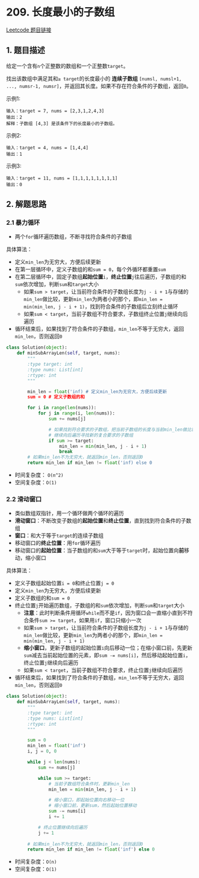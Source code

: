 # 209. 长度最小的子数组
[Leetcode 题目链接](https://leetcode.com/problems/minimum-size-subarray-sum/description/)

## 1. 题目描述
给定一个含有`n`个正整数的数组和一个正整数`target`。
 
找出该数组中满足其和` ≥ target `的长度最小的 **连续子数组** `[numsl, numsl+1, ..., numsr-1, numsr]`，并返回其长度。如果不存在符合条件的子数组，返回`0`。

示例1:
```
输入：target = 7, nums = [2,3,1,2,4,3]
输出：2
解释：子数组 [4,3] 是该条件下的长度最小的子数组。
```


示例2:
```
输入：target = 4, nums = [1,4,4]
输出：1
```

示例3:
```
输入：target = 11, nums = [1,1,1,1,1,1,1,1]
输出：0
```

## 2. 解题思路

### 2.1 暴力循环
* 两个`for`循环遍历数组，不断寻找符合条件的子数组

具体算法：
* 定义`min_len`为无穷大，方便后续更新
* 在第一层循环中，定义子数组的和`sum = 0`，每个外循环都重置`sum`
* 在第二层循环中，固定子数组**起始位置**`i`，**终止位置**`j`往后遍历，子数组的和`sum`依次增加，判断`sum`和`target`大小
  * 如果`sum > target`，让当前符合条件的子数组长度为`j - i + 1`与存储的`min_len`做比较，更新`min_len`为两者小的那个，即`min_len = min(min_len, j - i + 1)`，找到符合条件的子数组后立刻终止循环
  * 如果`sum < target`，当前子数组不符合要求，子数组终止位置`j`继续向后遍历
* 循环结束后，如果找到了符合条件的子数组，`min_len`不等于无穷大，返回`min_len`，否则返回`0`

```Python
class Solution(object):
    def minSubArrayLen(self, target, nums):
        """
        :type target: int
        :type nums: List[int]
        :rtype: int
        """

        min_len = float('inf) # 定义min_len为无穷大，方便后续更新
        sum = 0 # 定义子数组的和

        for i in range(len(nums)):
            for j in range(i, len(nums)):
                sum += nums[j]

                # 如果找到符合要求的子数组，把当前子数组的长度与当前min_len做比较，如果当前长度更小就更新min_len
                # 继续向后遍历寻找新的复合要求的子数组
                if sum >= target:
                    min_len = min(min_len, j - i + 1)
                    break
        # 如果min_len不为无穷大，就返回min_len，否则返回0
        return min_len if min_len != float('inf) else 0

```
* 时间复杂度： `O(n^2)`
* 空间复杂度：`O(1)`


### 2.2 滑动窗口
* 类似数组双指针，用一个循环做两个循环的遍历
* **滑动窗口**：不断改变子数组的**起始位置**和**终止位置**，直到找到符合条件的子数组
* **窗口**：和大于等于`target`的连续子数组
* 移动窗口的**终止位置**：用`for`循环遍历
* 移动窗口的**起始位置**：当子数组的和`sum`大于等于`target`时，起始位置向**前**移动，缩小窗口

具体算法：
* 定义子数组起始位置`i = 0`和终止位置`j = 0`
* 定义`min_len`为无穷大，方便后续更新
* 定义子数组的和`sum = 0`
* 终止位置`j`开始遍历数组，子数组的和`sum`依次增加，判断`sum`和`target`大小
  * **注意**：此时判断条件用循环`while`而不是`if`，因为窗口会一直缩小直到不符合条件`sum >= target`，如果用`if`，窗口只缩小一次
  * 如果`sum > target`，让当前符合条件的子数组长度为`j - i + 1`与存储的`min_len`做比较，更新`min_len`为两者小的那个，即`min_len = min(min_len, j - i + 1)`
  * **缩小窗口**，更新子数组的起始位置`i`向后移动一位；在缩小窗口前，先更新`sum`减去当前起始位置的元素，即`sum -= nums[i]`，然后移动起始位置`i`，终止位置`j`继续向后遍历
  * 如果`sum < target`，当前子数组不符合要求，终止位置`j`继续向后遍历
* 循环结束后，如果找到了符合条件的子数组，`min_len`不等于无穷大，返回`min_len`，否则返回`0`

```Python
class Solution(object):
    def minSubArrayLen(self, target, nums):
        """
        :type target: int
        :type nums: List[int]
        :rtype: int
        """

        sum = 0
        min_len = float('inf')
        i, j = 0, 0

        while j < len(nums):
            sum += nums[j]

            while sum >= target:
                # 当前子数组符合条件时，更新min_len
                min_len = min(min_len, j - i + 1)

                # 缩小窗口，即起始位置向右移动一位
                # 缩小窗口前，更新sum，然后起始位置移动
                sum -= nums[i]
                i += 1

            # 终止位置继续向后遍历
            j += 1
        
        # 如果min_len不为无穷大，就返回min_len，否则返回0
        return min_len if min_len != float('inf') else 0

```
* 时间复杂度：`O(n)`
* 空间复杂度：`O(1)`


